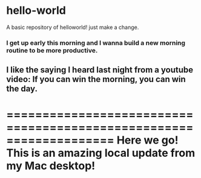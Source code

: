# hello-world
A basic repository of helloworld! just make a change.
### I get up early this morning and I wanna build a new morning routine to be more productive.
## I like the saying I heard last night from a youtube video: If you can win the morning, you can win the day.
===================================================================
Here we go! This is an amazing local update from my Mac desktop!
===================================================================